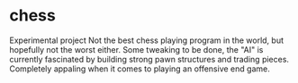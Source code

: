 # chess
Experimental project
Not the best chess playing program in the world, but hopefully not the worst either.
Some tweaking to be done, the "AI" is currently fascinated by building strong pawn structures and trading pieces.
Completely appaling when it comes to playing an offensive end game.
